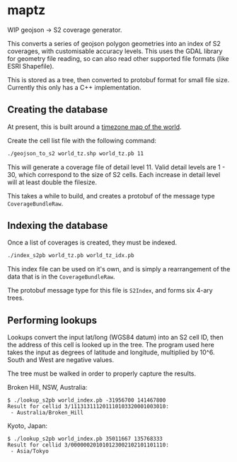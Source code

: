 # maptz

WIP geojson -> S2 coverage generator.

This converts a series of geojson polygon geometries into an index of S2 coverages, with customisable accuracy levels.  This uses the GDAL library for geometry file reading, so can also read other supported file formats (like ESRI Shapefile).

This is stored as a tree, then converted to protobuf format for small file size.  Currently this only has a C++ implementation.

## Creating the database

At present, this is built around a [timezone map of the world](http://efele.net/maps/tz/world/).

Create the cell list file with the following command:

```sh
./geojson_to_s2 world_tz.shp world_tz.pb 11
```

This will generate a coverage file of detail level 11.  Valid detail levels are 1 - 30, which correspond to the size of S2 cells.  Each increase in detail level will at least double the filesize.

This takes a while to build, and creates a protobuf of the message type `CoverageBundleRaw`.

## Indexing the database

Once a list of coverages is created, they must be indexed.

```sh
./index_s2pb world_tz.pb world_tz_idx.pb
```

This index file can be used on it's own, and is simply a rearrangement of the data that is in the `CoverageBundleRaw`.

The protobuf message type for this file is `S2Index`, and forms six 4-ary trees.

## Performing lookups

Lookups convert the input lat/long (WGS84 datum) into an S2 cell ID, then the address of this cell is looked up in the tree.  The program used here takes the input as degrees of latitude and longitude, multiplied by 10^6.  South and West are negative values.

The tree must be walked in order to properly capture the results.

Broken Hill, NSW, Australia:

```console
$ ./lookup_s2pb world_index.pb -31956700 141467800
Result for cellid 3/111313111201110103320001003010:
 - Australia/Broken_Hill
```

Kyoto, Japan:

```console
$ ./lookup_s2pb world_index.pb 35011667 135768333
Result for cellid 3/000000201010123002102101101110:
 - Asia/Tokyo
```
